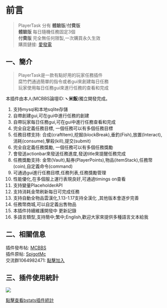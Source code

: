 # 前言
> PlayerTask 分有 **體驗版**/**付費版**  
**體驗版** 每日隨機任務固定3個  
**付費版** 完全無任何限製,一次購買永久生效  
購買鏈接:  [愛發電](https://afdian.net/item?plan_id=0c87e5d4589811ecaaec52540025c377)

## 一、簡介

> PlayerTask是一款有點好用的玩家任務插件  
腐竹們通過簡單的指令或者gui來創建每日任務  
玩家使用每日任務gui來進行任務的查看和完成

本插件由本人(MCBBS論壇ID:**ヽ米飯**)獨立開發完成。

1. 支持mysql和本地sqlite存儲
2. 自帶創建gui,可在gui中進行任務的創建
3. 自帶玩家每日任務gui,可在gui中進行任務查看和完成
4. 完全自定義任務目標, 一個任務可以有多個任務目標
5. 任務目標支持: 合成(craftItem),挖掘(blockBreak),垂釣(Fish),放置(Interact),消耗(consume),擊殺(kill),提交(submit)
6. 完全自定義任務獎勵, 一個任務可以有多個任務獎勵
7. 會發送actionbar來發送任務進度,發送title來提醒任務完成
7. 任務獎勵支持: 金幣(Vault),點券(PlayerPoints),物品(itemStack),任務幣(coin),自定義命令(command)
8. 可通過gui進行任務目標,任務列表,任務獎勵管理
8. 性能優化,在多個服上運行表現良好,可通過timings on查看
9. 支持變量PlaceholderAPI
10. 支持消耗金幣刷新每日可完成任務
10. 支持自動全物品雲漢化,1.13-1.17支持全漢化 ,其他版本會逐步完善
11. 任務幣商城,可以自定義出售物品
10. 本插件持續維護開發中 更新記錄
11. 多語言類型,支持簡中;繁中;English,歡迎大家來提供多種語言文本給我

## 二、相關信息
插件發布帖: [MCBBS](https://www.mcbbs.net/thread-1084534-1-1.html)  
插件原帖: [SpigotMc](https://www.spigotmc.org/resources/96554/)  
交流群1064982471: [點擊加入](https://jq.qq.com/?_wv=1027&k=5sxTf8u)

## 三、插件使用統計

![](https://bstats.org/signatures/bukkit/PlayerTask.svg)

[點擊查看bstats插件統計](https://bstats.org/plugin/bukkit/PlayerTask/8144)